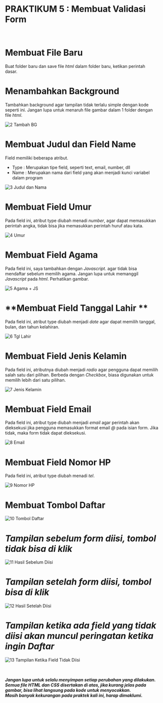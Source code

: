 # **PRAKTIKUM 5 : Membuat Validasi Form**<br/>
</br>


# **Membuat File Baru**

Buat folder baru dan save file <i>html</i> dalam folder baru, ketikan perintah dasar.


# **Menambahkan Background**

Tambahkan background agar tampilan tidak terlalu simple dengan kode seperti ini. Jangan lupa untuk menaruh file gambar dalam 1 folder dengan file <i>html</i>.

![2 Tambah BG](https://user-images.githubusercontent.com/56438848/115993237-1fdf4680-a5fc-11eb-92bb-c42ad623022e.JPG)


# **Membuat Judul dan Field Name**

Field memiliki beberapa atribut.
-	Type : Merupakan tipe field, seperti text, email, number, dll
-	Name : Merupakan nama dari field yang akan menjadi kunci variabel dalam program

![3 Judul dan Nama](https://user-images.githubusercontent.com/56438848/115993223-17870b80-a5fc-11eb-8b01-1058a801ce37.JPG)


# **Membuat Field Umur**

Pada field ini, atribut type diubah menadi <i>number</i>, agar dapat memasukkan perintah angka,  tidak bisa jika memasukkan perintah huruf atau kata.

![4 Umur](https://user-images.githubusercontent.com/56438848/115993229-19e96580-a5fc-11eb-8176-267ba60fd356.JPG)


# **Membuat Field Agama**

Pada field ini, saya tambahkan dengan <i>Javascript</i>. agar tidak bisa mendaftar sebelum memilih agama. Jangan lupa untuk memanggil <i>Javascript</i> pada <i>html</i>. Perhatikan gambar.

![5 Agama + JS](https://user-images.githubusercontent.com/56438848/115993230-1bb32900-a5fc-11eb-908c-8ce95c4423e9.JPG)


# **Membuat Field Tanggal Lahir **

Pada field ini, atribut type diubah menjadi <i>date</i> agar dapat memilih tanggal, bulan, dan tahun kelahiran.

![6 Tgl Lahir](https://user-images.githubusercontent.com/56438848/115993231-1ce45600-a5fc-11eb-836f-c955ebe70a68.JPG)


# **Membuat Field Jenis Kelamin**

Pada field ini, atributnya diubah menjadi <i>radio</i> agar pengguna dapat memilih salah satu dari pilihan. Berbeda dengan <i>Checkbox</i>, biasa digunakan untuk memilih lebih dari satu pilihan.

![7 Jenis Kelamin](https://user-images.githubusercontent.com/56438848/115993233-1d7cec80-a5fc-11eb-9690-e3964dfe5f6f.JPG)


# **Membuat Field Email**

Pada field ini, atribut type diubah menjadi <i>email</i> agar perintah akan dieksekusi jika pengguna memasukkan format email <i>@</i> pada isian form. Jika tidak, maka form tidak dapat dieksekusi.

![8 Email](https://user-images.githubusercontent.com/56438848/115993234-1eae1980-a5fc-11eb-80bf-e1dee06957db.JPG)


# **Membuat Field Nomor HP**

Pada field ini, atribut type diubah menadi <i>tel</i>.

![9 Nomor HP](https://user-images.githubusercontent.com/56438848/115993437-f5da5400-a5fc-11eb-9947-3238bb0ece7b.JPG)


# **Membuat Tombol Daftar**

![10 Tombol Daftar](https://user-images.githubusercontent.com/56438848/115993440-f7a41780-a5fc-11eb-86da-91db3ff576f3.JPG)

# **<i>Tampilan sebelum form diisi, tombol tidak bisa di klik</i>**

![11 Hasil Sebelum Diisi](https://user-images.githubusercontent.com/56438848/115993441-f8d54480-a5fc-11eb-8ac8-82cd95470749.JPG)


# **<i>Tampilan setelah form diisi, tombol bisa di klik</i>**

![12 Hasil Setelah Diisi](https://user-images.githubusercontent.com/56438848/115993443-f96ddb00-a5fc-11eb-9b8e-4a30727400ed.JPG)

# **<i>Tampilan ketika ada field yang tidak diisi akan muncul peringatan ketika ingin Daftar</i>**

![13 Tampilan Ketika Field Tidak Diisi](https://user-images.githubusercontent.com/56438848/115993560-96307880-a5fd-11eb-8ed7-c052f1b2384f.JPG)


</br>
</br>
<b><i>Jangan lupa untuk selalu menyimpan setiap perubahan yang dilakukan.</i></b>
</br>
<b><i>Semua file HTML dan CSS disertakan di atas, jika kurang jelas pada gambar, bisa lihat langsung pada kode untuk menyocokkan.</i></b>
</br>
<b><i>Masih banyak kekurangan pada praktek kali ini, harap dimaklumi.</i></b>
</br>
